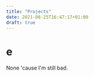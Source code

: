 ```yaml
---
title: "Projects"
date: 2021-08-25T16:47:17+01:00
draft: true
---
```


# e

None 'cause I'm still bad.